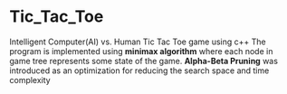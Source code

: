 # Tic_Tac_Toe
Intelligent Computer(AI) vs. Human Tic Tac Toe game using c++
The program is implemented using **minimax algorithm** where each node in game tree represents some state of the game. 
**Alpha-Beta Pruning** was introduced as an optimization for reducing the search space and time complexity
